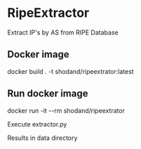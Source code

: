 # RipeExtractor
Extract IP's by AS from RIPE Database

## Docker image
docker build . -t shodand/ripeextrator:latest

## Run docker image
docker run -it --rm shodand/ripeextrator

Execute extractor.py

Results in data directory
